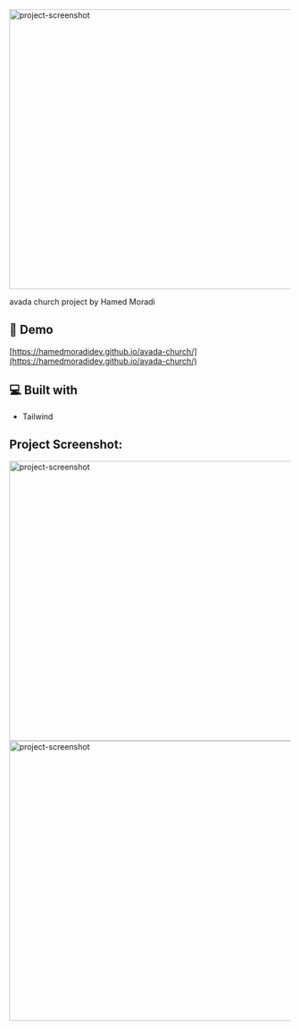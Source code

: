 <img src="https://github.com/user-attachments/assets/6a24123b-f1e9-4e41-af7b-2f62232809f3" alt="project-screenshot" width="1000" height="500/">

<p id="description">avada church project by Hamed Moradi</p>

<h2>🚀 Demo</h2>

[https://hamedmoradidev.github.io/avada-church/](https://hamedmoradidev.github.io/avada-church/)

<h2>💻 Built with</h2>

*   Tailwind


<h2>Project Screenshot:</h2>
<img src="https://github.com/user-attachments/assets/79fd4243-1759-4310-8ff3-255575cb6fc5" alt="project-screenshot" width="1000" height="500/">
<img src="https://github.com/user-attachments/assets/a986572c-6c20-4b13-b70f-2676a2a5ab0d" alt="project-screenshot" width="1000" height="500/">

